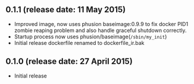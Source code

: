 ## 0.1.1 (release date: 11 May 2015)

 * Improved image, now uses phusion baseimage:0.9.9 to fix docker PID1 zombie reaping problem and also handle graceful shutdown correctly.
 * Startup process now uses phusion/baseimage(`/sbin/my_init`) 
 * Initial release dockerfile renamed to dockerfile_ir.bak
 
## 0.1.0 (release date: 27 April 2015)

 * Initial release

